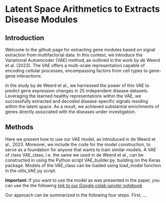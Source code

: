 Latent Space Arithmetics to Extracts Disease Modules
================================

## Introduction
Welcome to the github page for extracting gene modules based on signal extraction from multifactorial data. In this context, we introduce the Variational Autoencoder (VAE) method, as outlined in the work by de Weerd et al. (2023). The VAE offers a multi-scale representation capable of encoding cellular processes, encompassing factors from cell types to gene-gene interactions.

In the study by de Weerd et al., we harnessed the power of this VAE to predict gene expression changes in 25 independent disease datasets. Leveraging the learned healthy representations within the VAE, we successfully extracted and decoded disease-specific signals residing within the latent space. As a result, we achieved substantial enrichments of genes directly associated with the diseases under investigation.

## Methods
Here we present how to use our VAE model, as introduced in de Weerd et al., 2023. Moreover, we include the code for the model construction, to serve as a foundation for anyone that wants to train similar models. A VAE of class VAE_class, i.e. the same we used in de Weerd et al., can be constructed in using the Python script VAE_builder.py, building on the Keras package. Models of the VAE_class can be loaded using load_model function in the utils_VAE.py script. 

**Important:** If you want to use the model as was presented in the paper, you can use the the following [link to our Google colab jupyter notebook](https://colab.research.google.com/drive/1GwE2ShhpH8AqcKLZGuz372UJ-7o6O3tP?exids=71471476%2C71471470#scrollTo=xzoM9wLMlUwA)

Our approach can be summarized in the following four steps. First, ... 



